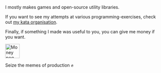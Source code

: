 I mostly makes games and open-source utility libraries.

If you want to see my attempts at various programming-exercises, check out [my kata organisation](https://github.com/comradevanti-katas).

Finally, if something I made was useful to you, you can give me money if you want.

<a href='https://ko-fi.com/comradevanti' target='_blank'><img height='35' style='border:0px;height:46px;' src='https://az743702.vo.msecnd.net/cdn/kofi3.png?v=0' border='0' alt='Money pog' /></a>


Seize the memes of production ✊
